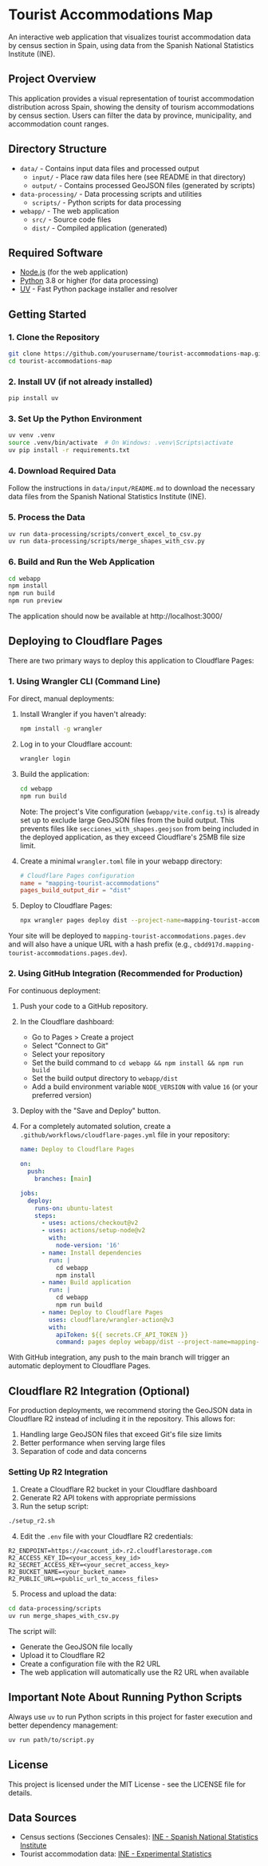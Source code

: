 # Tourist Accommodations Map

An interactive web application that visualizes tourist accommodation data by census section in Spain, using data from the Spanish National Statistics Institute (INE).

## Project Overview

This application provides a visual representation of tourist accommodation distribution across Spain, showing the density of tourism accommodations by census section. Users can filter the data by province, municipality, and accommodation count ranges.

## Directory Structure

- `data/` - Contains input data files and processed output
  - `input/` - Place raw data files here (see README in that directory)
  - `output/` - Contains processed GeoJSON files (generated by scripts)
- `data-processing/` - Data processing scripts and utilities
  - `scripts/` - Python scripts for data processing
- `webapp/` - The web application
  - `src/` - Source code files
  - `dist/` - Compiled application (generated)

## Required Software

- [Node.js](https://nodejs.org/) (for the web application)
- [Python](https://www.python.org/) 3.8 or higher (for data processing)
- [UV](https://github.com/astral-sh/uv) - Fast Python package installer and resolver

## Getting Started

### 1. Clone the Repository

```bash
git clone https://github.com/yourusername/tourist-accommodations-map.git
cd tourist-accommodations-map
```

### 2. Install UV (if not already installed)

```bash
pip install uv
```

### 3. Set Up the Python Environment

```bash
uv venv .venv
source .venv/bin/activate  # On Windows: .venv\Scripts\activate
uv pip install -r requirements.txt
```

### 4. Download Required Data

Follow the instructions in `data/input/README.md` to download the necessary data files from the Spanish National Statistics Institute (INE).

### 5. Process the Data

```bash
uv run data-processing/scripts/convert_excel_to_csv.py
uv run data-processing/scripts/merge_shapes_with_csv.py
```

### 6. Build and Run the Web Application

```bash
cd webapp
npm install
npm run build
npm run preview
```

The application should now be available at http://localhost:3000/

## Deploying to Cloudflare Pages

There are two primary ways to deploy this application to Cloudflare Pages:

### 1. Using Wrangler CLI (Command Line)

For direct, manual deployments:

1. Install Wrangler if you haven't already:
   ```bash
   npm install -g wrangler
   ```

2. Log in to your Cloudflare account:
   ```bash
   wrangler login
   ```

3. Build the application:
   ```bash
   cd webapp
   npm run build
   ```

   Note: The project's Vite configuration (`webapp/vite.config.ts`) is already set up to exclude large GeoJSON files from the build output. This prevents files like `secciones_with_shapes.geojson` from being included in the deployed application, as they exceed Cloudflare's 25MB file size limit.

4. Create a minimal `wrangler.toml` file in your webapp directory:
   ```toml
   # Cloudflare Pages configuration
   name = "mapping-tourist-accommodations"
   pages_build_output_dir = "dist"
   ```

5. Deploy to Cloudflare Pages:
   ```bash
   npx wrangler pages deploy dist --project-name=mapping-tourist-accommodations
   ```

Your site will be deployed to `mapping-tourist-accommodations.pages.dev` and will also have a unique URL with a hash prefix (e.g., `cbdd917d.mapping-tourist-accommodations.pages.dev`).

### 2. Using GitHub Integration (Recommended for Production)

For continuous deployment:

1. Push your code to a GitHub repository.

2. In the Cloudflare dashboard:
   - Go to Pages > Create a project
   - Select "Connect to Git"
   - Select your repository
   - Set the build command to `cd webapp && npm install && npm run build`
   - Set the build output directory to `webapp/dist`
   - Add a build environment variable `NODE_VERSION` with value `16` (or your preferred version)

3. Deploy with the "Save and Deploy" button.

4. For a completely automated solution, create a `.github/workflows/cloudflare-pages.yml` file in your repository:
   ```yaml
   name: Deploy to Cloudflare Pages

   on:
     push:
       branches: [main]

   jobs:
     deploy:
       runs-on: ubuntu-latest
       steps:
         - uses: actions/checkout@v2
         - uses: actions/setup-node@v2
           with:
             node-version: '16'
         - name: Install dependencies
           run: |
             cd webapp
             npm install
         - name: Build application
           run: |
             cd webapp
             npm run build
         - name: Deploy to Cloudflare Pages
           uses: cloudflare/wrangler-action@v3
           with:
             apiToken: ${{ secrets.CF_API_TOKEN }}
             command: pages deploy webapp/dist --project-name=mapping-tourist-accommodations
   ```

With GitHub integration, any push to the main branch will trigger an automatic deployment to Cloudflare Pages.

## Cloudflare R2 Integration (Optional)

For production deployments, we recommend storing the GeoJSON data in Cloudflare R2 instead of including it in the repository. This allows for:

1. Handling large GeoJSON files that exceed Git's file size limits
2. Better performance when serving large files
3. Separation of code and data concerns

### Setting Up R2 Integration

1. Create a Cloudflare R2 bucket in your Cloudflare dashboard
2. Generate R2 API tokens with appropriate permissions
3. Run the setup script:

```bash
./setup_r2.sh
```

4. Edit the `.env` file with your Cloudflare R2 credentials:

```
R2_ENDPOINT=https://<account_id>.r2.cloudflarestorage.com
R2_ACCESS_KEY_ID=<your_access_key_id>
R2_SECRET_ACCESS_KEY=<your_secret_access_key>
R2_BUCKET_NAME=<your_bucket_name>
R2_PUBLIC_URL=<public_url_to_access_files>
```

5. Process and upload the data:

```bash
cd data-processing/scripts
uv run merge_shapes_with_csv.py
```

The script will:
- Generate the GeoJSON file locally
- Upload it to Cloudflare R2
- Create a configuration file with the R2 URL
- The web application will automatically use the R2 URL when available

## Important Note About Running Python Scripts

Always use `uv` to run Python scripts in this project for faster execution and better dependency management:

```bash
uv run path/to/script.py
```

## License

This project is licensed under the MIT License - see the LICENSE file for details.

## Data Sources

- Census sections (Secciones Censales): [INE - Spanish National Statistics Institute](https://www.ine.es/ss/Satellite?L=es_ES&c=Page&cid=1259952026632&p=1259952026632&pagename=ProductosYServicios%2FPYSLayout#)
- Tourist accommodation data: [INE - Experimental Statistics](https://www.ine.es/experimental/viv_turistica/exp_viv_turistica_tablas.htm) 